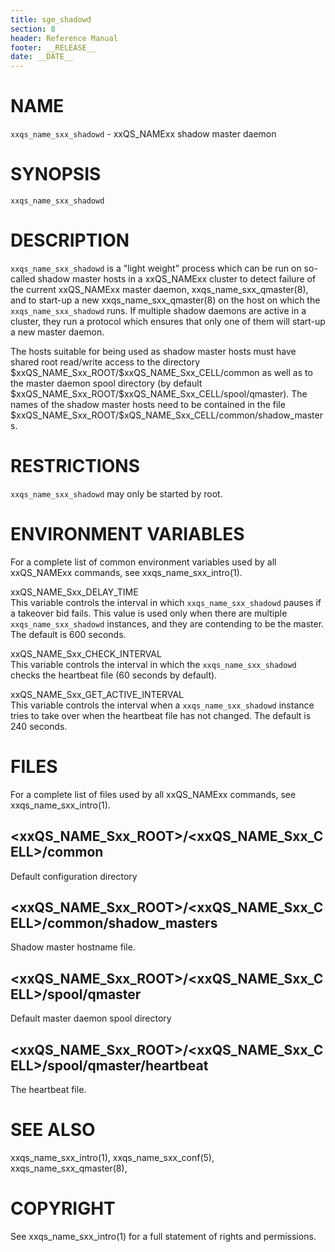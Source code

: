 ```yaml
---
title: sge_shadowd
section: 8
header: Reference Manual
footer: __RELEASE__
date: __DATE__
---
```


# NAME

`xxqs_name_sxx_shadowd` - xxQS_NAMExx shadow master daemon

# SYNOPSIS

`xxqs_name_sxx_shadowd`

# DESCRIPTION

`xxqs_name_sxx_shadowd` is a "light weight" process which can be run on so-called shadow master hosts in a 
xxQS_NAMExx cluster to detect failure of the current xxQS_NAMExx master daemon, xxqs_name_sxx_qmaster(8),
and to start-up a new xxqs_name_sxx_qmaster(8) on the host on which the `xxqs_name_sxx_shadowd` runs. 
If multiple shadow daemons are active in a cluster, they run a protocol which ensures that only one of them
will start-up a new master daemon.

The hosts suitable for being used as shadow master hosts must have shared root read/write access to the directory
\$xxQS_NAME_Sxx_ROOT/\$xxQS_NAME_Sxx_CELL/common as well as to the master daemon spool directory (by default
\$xxQS_NAME_Sxx_ROOT/\$xxQS_NAME_Sxx_CELL/spool/qmaster). The names of the shadow master hosts need to be contained 
in the file \$xxQS_NAME_Sxx_ROOT/\$xQS_NAME_Sxx_CELL/common/shadow_masters.

# RESTRICTIONS

`xxqs_name_sxx_shadowd` may only be started by root.

# ENVIRONMENT VARIABLES

For a complete list of common environment variables used by all xxQS_NAMExx commands, see xxqs_name_sxx_intro(1).

xxQS_NAME_Sxx_DELAY_TIME  
This variable controls the interval in which `xxqs_name_sxx_shadowd` pauses if a takeover bid fails. This value is 
used only when there are multiple `xxqs_name_sxx_shadowd` instances, and they are contending to be the master. 
The default is 600 seconds.

xxQS_NAME_Sxx_CHECK_INTERVAL  
This variable controls the interval in which the `xxqs_name_sxx_shadowd` checks the heartbeat file (60 seconds 
by default).

xxQS_NAME_Sxx_GET_ACTIVE_INTERVAL  
This variable controls the interval when a `xxqs_name_sxx_shadowd` instance tries to take over when the heartbeat 
file has not changed. The default is 240 seconds.

# FILES

For a complete list of files used by all xxQS_NAMExx commands, see xxqs_name_sxx_intro(1).

## \<xxQS_NAME_Sxx_ROOT\>/\<xxQS_NAME_Sxx_CELL\>/common
Default configuration directory
    
## \<xxQS_NAME_Sxx_ROOT\>/\<xxQS_NAME_Sxx_CELL\>/common/shadow_masters
Shadow master hostname file.
    
## \<xxQS_NAME_Sxx_ROOT\>/\<xxQS_NAME_Sxx_CELL\>/spool/qmaster
Default master daemon spool directory
    
## \<xxQS_NAME_Sxx_ROOT\>/\<xxQS_NAME_Sxx_CELL\>/spool/qmaster/heartbeat
The heartbeat file.

# SEE ALSO

xxqs_name_sxx_intro(1), xxqs_name_sxx_conf(5), xxqs_name_sxx_qmaster(8), 

# COPYRIGHT

See xxqs_name_sxx_intro(1) for a full statement of rights and permissions.
